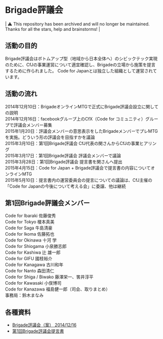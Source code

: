 # Brigade評議会
| ⚠️ This repository has been archived and will no longer be maintained. Thanks for all the stars, help and brainstorms! |

## 活動の目的
Brigade評議会はボトムアップ型（地域から日本全体へ）のシビックテック実現のために、CfJの事業運営について適宜確認し、Brigadeの立場から施策を提言するために作られました。
Code for Japanとは独立した組織として運営されています。

## 活動の流れ
2014年12月10日：BrigadeオンラインMTGで正式にBrigade評議会設立に関しての説明  
2014年12月16日：facebookグループ上のCfX（Code for コミュニティ）グループで評議会メンバー募集  
2015年1月20日：評議会メンバーの意思表示をしたBrigadeメンバーでプレMTGを実施。どういう形の評議会を目指すかを議論  
2015年3月10日：第1回Brigade評議会 CfJ代表の関さんからCfJの事業ヒアリング  
2015年3月17日：第1回Brigade評議会 評議会メンバーで議論  
2015年3月28日：第1回Brigade評議会 提言書を関さんへ提出  
2015年4月15日：Code for Japan + Brigade評議会で提言書の内容についてオンラインMTG  
2015年5月10日：提言書内の運営委員会の提言についての議論は、CfJ主催の「Code for Japanの今後について考える会」に委譲、他は継続

## 第1回Brigade評議会メンバー

Code for Ibaraki 佐藤俊秀  
Code for Tokyo 榎本真美  
Code for Saga 牛島清豪  
Code for Ikoma 佐藤拓也  
Code for Okinawa 十河 学  
Code for Shiogama 小泉勝志郎  
Code for Kashiwa 辻 雄一郎  
Code for GIFU 國枝裕介  
Code for Kanagawa 古川和年  
Code for Nanto 森田清仁  
Code for Shiga / Biwako 藤澤栄一、筈井淳平  
Code for Kawasaki 小俣博司  
Code for Kanazawa 福島健一郎（司会、取りまとめ）  
事務局：鈴木まなみ

## 各種資料

* [Brigade評議会（案） 2014/12/16][1]
* [第1回Brigade評議会提言書][2]

[1]:https://drive.google.com/file/d/0Bwf4FtjPFTdqYVBYWnhQVThSMFU/view
[2]:https://drive.google.com/file/d/0Bwf4FtjPFTdqSW9FME1MRkhTdE0/view?usp=sharing
